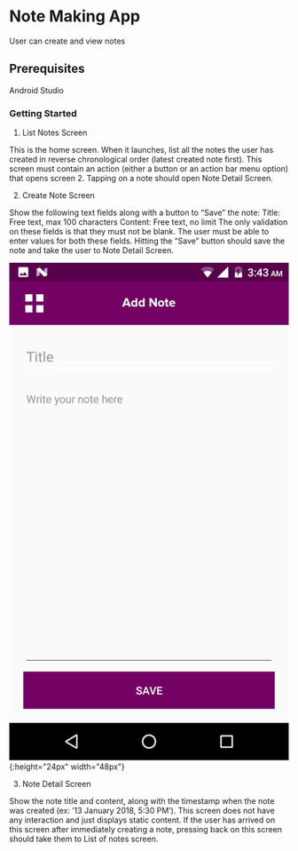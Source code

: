 # Note Making App

User can create and view notes

## Prerequisites

Android Studio

### Getting Started

1. List Notes Screen

This is the home screen. When it launches, list all the notes the user has created in reverse chronological order (latest created note first).
This screen must contain an action (either a button or an action bar menu option) that opens screen 2. Tapping on a note should open Note Detail Screen.


2. Create Note Screen

Show the following text fields along with a button to “Save” the note:
Title: Free text, max 100 characters
Content: Free text, no limit
The only validation on these fields is that they must not be blank. 
The user must be able to enter values for both these fields. 
Hitting the “Save” button should save the note and take the user to Note Detail Screen.

![Add notes screen](screenshots/addnote.jpg){:height="24px" width="48px"}

3. Note Detail Screen

Show the note title and content, along with the timestamp when the note was created (ex: ’13 January 2018, 5:30 PM’).
This screen does not have any interaction and just displays static content.
If the user has arrived on this screen after immediately creating a note, pressing back on this screen should take them to List of notes screen.




